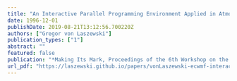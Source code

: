 ```yaml
---
title: "An Interactive Parallel Programming Environment Applied in Atmospheric Science"
date: 1996-12-01
publishDate: 2019-08-21T13:12:56.700220Z
authors: ["Gregor von Laszewski"]
publication_types: ["1"]
abstract: ""
featured: false
publication: "*Making Its Mark, Proceedings of the 6th Workshop on the Use of Parallel Processors in Meteorology*"
url_pdf: "https://laszewski.github.io/papers/vonLaszewski-ecwmf-interactive.pdf"
---
```


